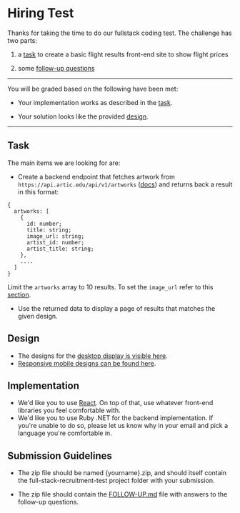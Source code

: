 # Hiring Test

Thanks for taking the time to do our fullstack coding test. The challenge has two parts:

1. a [task](#task) to create a basic flight results front-end site to show flight prices

2. some [follow-up questions](./FOLLOW-UP.md)

---

You will be graded based on the following have been met:

- Your implementation works as described in the [task](#task).

- Your solution looks like the provided [design](#design).

---

## Task

The main items we are looking for are:

- Create a backend endpoint that fetches artwork from `https://api.artic.edu/api/v1/artworks` ([docs](https://api.artic.edu/docs/#quick-start)) and returns back a result in this format:

```
{
  artworks: [
    {
      id: number;
      title: string;
      image_url: string;
      artist_id: number;
      artist_title: string;
    },
    ....
  ]
}
```

Limit the `artworks` array to 10 results. To set the `image_url` refer to this [section](https://api.artic.edu/docs/#images).

- Use the returned data to display a page of results that matches the given design.

## Design

- The designs for the [desktop display is visible here](https://xd.adobe.com/view/23a39416-860d-4896-9161-ab3d4ea8ead6-76f0/). 
- [Responsive mobile designs can be found here](https://xd.adobe.com/view/f1ebdd59-a62d-4b07-aa79-fe13e24301ce-a4b8/).

## Implementation

- We'd like you to use [React](https://facebook.github.io/react/). On top of that, use whatever front-end libraries you feel comfortable with.
- We'd like you to use Ruby .NET for the backend implementation. If you're unable to do so, please let us know why in your email and pick a language you're comfortable in.

## Submission Guidelines

- The zip file should be named {yourname}.zip, and should itself contain the full-stack-recruitment-test project folder with your submission.

- The zip file should contain the [FOLLOW-UP.md](./FOLLOW-UP.md) file with answers to the follow-up questions.
